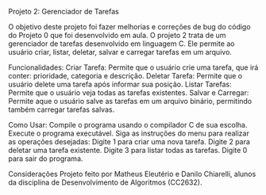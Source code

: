 Projeto 2: Gerenciador de Tarefas

O objetivo deste projeto foi fazer melhorias e correções de bug do código do Projeto 0 que foi desenvolvido em aula. O projeto 2 trata de um gerenciador de tarefas desenvolvido em  linguagem C. Ele permite ao usuário criar, listar, deletar, salvar e carregar tarefas em um arquivo.

Funcionalidades:
Criar Tarefa: Permite que o usuário crie uma tarefa, que irá conter: prioridade, categoria e descrição.
Deletar Tarefa: Permite que o usuário delete uma tarefa após informar sua posição.
Listar Tarefas: Permite que o usuário veja todas as tarefas existentes.
Salvar e Carregar: Permite aque o usuário salve as tarefas em um arquivo binário, permitindo também carregar tarefas salvas.

Como Usar:
Compile o programa usando o compilador C de sua escolha.
Execute o programa executável.
Siga as instruções do menu para realizar as operações desejadas:
Digite 1 para criar uma nova tarefa.
Digite 2 para deletar uma tarefa existente.
Digite 3 para listar todas as tarefas.
Digite 0 para sair do programa.

Considerações
Projeto feito por Matheus Eleutério e Danilo Chiarelli, alunos da disciplina de Desenvolvimento de Algoritmos (CC2632).

